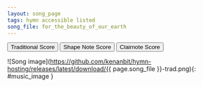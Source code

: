 ```yaml
---
layout: song_page
tags: hymn accessible listed
song_file: for_the_beauty_of_our_earth
---
```


<button id="traditional" onclick="changeImage('trad');">Traditional Score</button>
<button id="shapenote" onclick="changeImage('shapenote');">Shape Note Score</button>
<button id="clairnote" onclick="changeImage('clairnote');">Clairnote Score</button>

![Song image](https://github.com/kenanbit/hymn-hosting/releases/latest/download/{{ page.song_file }}-trad.png){: #music_image }
